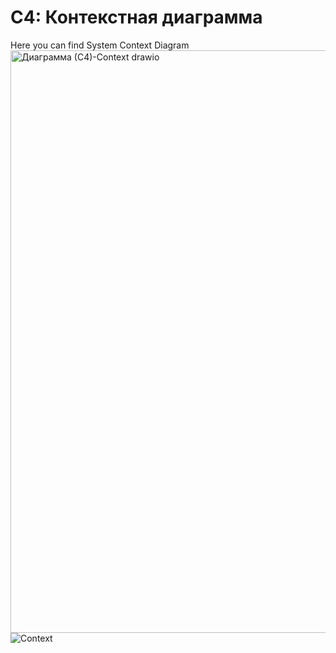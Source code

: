 # C4: Контекстная диаграмма
Here you can find System Context Diagram
<img width="1352" height="932" alt="Диаграмма (С4)-Context drawio" src="https://github.com/user-attachments/assets/2baa3918-ecf1-48ec-86f4-523f2d4327dd" />
![Context](./context.png)
